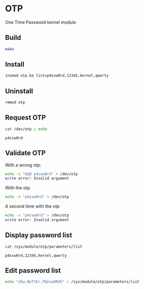 # OTP

One Time Password kernel module

## Build

```sh
make
```

## Install

```sh
insmod otp.ko list=p4ssw0rd,12345,kernel,qwerty
```

## Uninstall

```sh
rmmod otp
```

## Request OTP

```sh
cat /dev/otp ; echo
```

```
p4ssw0rd
```

## Validate OTP

With a wrong otp:

```sh
echo -n "b@d p4ssw0rd" > /dev/otp
write error: Invalid argument
```

With the otp

```sh
echo -n "p4ssw0rd" > /dev/otp
```

A second time with the otp

```sh
echo -n "p4ssw0rd" > /dev/otp
write error: Invalid argument
```

## Display password list

```sh
cat /sys/module/otp/parameters/list
```

```
p4ssw0rd,12345,kernel,qwerty
```

## Edit password list

```sh
echo "nEw,BeTtEr,P@ssw0RdS" > /sys/module/otp/parameters/list
```
